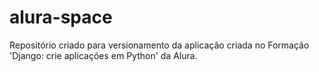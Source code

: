 # alura-space
Repositório criado para versionamento da aplicação criada no Formação 'Django: crie aplicações em Python' da Alura.
